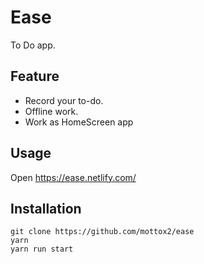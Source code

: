 
# Ease
To Do app.

## Feature
- Record your to-do.
- Offline work. 
- Work as HomeScreen app

## Usage
Open <https://ease.netlify.com/>

## Installation
```
git clone https://github.com/mottox2/ease
yarn
yarn run start
```
